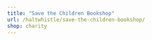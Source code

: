 ```yaml
---
title: "Save the Children Bookshop"
url: /haltwhistle/save-the-children-bookshop/
shop: charity
---
```


